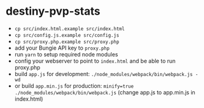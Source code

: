 # destiny-pvp-stats

* `cp src/index.html.example src/index.html`
* `cp src/config.js.example src/config.js`
* `cp src/proxy.php.example src/proxy.php`
* add your Bungie API key to `proxy.php`
* run `yarn` to setup required node modules
* config your webserver to point to `index.html` and be able to run proxy.php
* build `app.js` for development:
    `./node_modules/webpack/bin/webpack.js -wd`
* or build `app.min.js` for production:
    `minify=true ./node_modules/webpack/bin/webpack.js`
    (change app.js to app.min.js in index.html)
